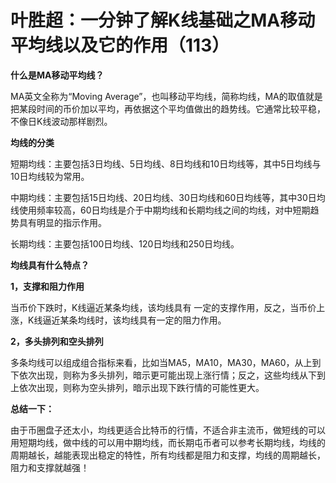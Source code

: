 # 叶胜超：一分钟了解K线基础之MA移动平均线以及它的作用（113）

**什么是MA移动平均线？**



MA英文全称为“Moving Average”，也叫移动平均线，简称均线，MA的取值就是把某段时间的币价加以平均，再依据这个平均值做出的趋势线。它通常比较平稳，不像日K线波动那样剧烈。





**均线的分类**



短期均线：主要包括3日均线、5日均线、8日均线和10日均线等，其中5日均线与10日均线较为常用。



中期均线：主要包括15日均线、20日均线、30日均线和60日均线等，其中30日均线使用频率较高，60日均线是介于中期均线和长期均线之间的均线，对中短期趋势具有明显的指示作用。



长期均线：主要包括100日均线、120日均线和250日均线。



**均线具有什么特点？**



**1，支撑和阻力作用**



当币价下跌时，K线逼近某条均线，该均线具有 一定的支撑作用，反之，当币价上涨，K线逼近某条均线时，该均线具有一定的阻力作用。



**2，多头排列和空头排列**



多条均线可以组成组合指标来看，比如当MA5，MA10，MA30，MA60，从上到下依次出现，则称为多头排列，暗示更可能出现上涨行情；反之，这些均线从下到上依次出现，则称为空头排列，暗示出现下跌行情的可能性更大。



**总结一下：**



由于币圈盘子还太小，均线更适合比特币的行情，不适合非主流币，做短线的可以用短期均线，做中线的可以用中期均线，而长期屯币者可以参考长期均线，均线的周期越长，越能表现出稳定的特性，所有均线都是阻力和支撑，均线的周期越长，阻力和支撑就越强！
